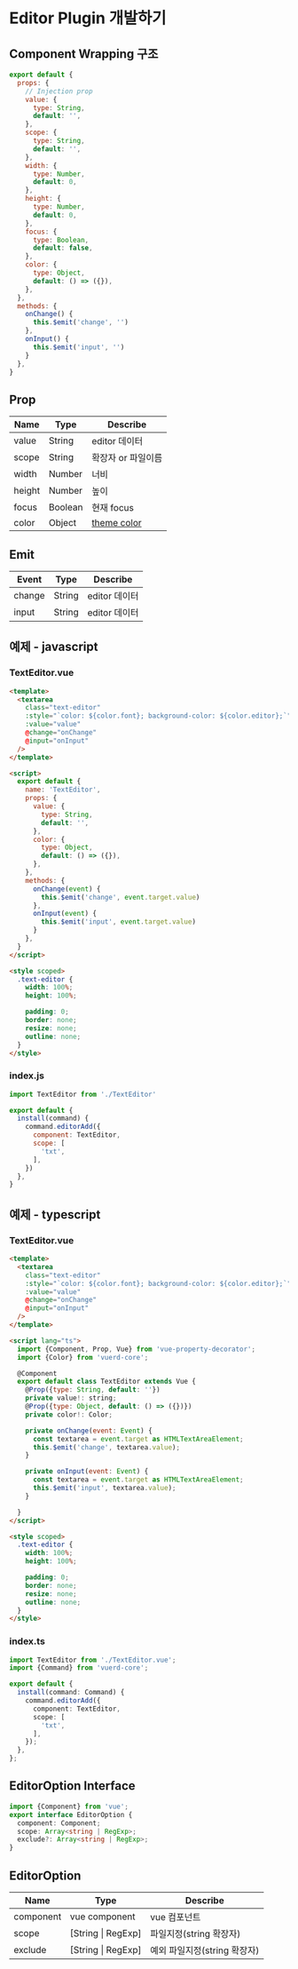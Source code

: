 # Editor Plugin 개발하기

## Component Wrapping 구조
```javascript
export default {
  props: {
    // Injection prop
    value: {
      type: String,
      default: '',
    },
    scope: {
      type: String,
      default: '',
    },
    width: {
      type: Number,
      default: 0,
    },
    height: {
      type: Number,
      default: 0,
    },
    focus: {
      type: Boolean,
      default: false,
    },
    color: {
      type: Object,
      default: () => ({}),
    },
  },
  methods: {
    onChange() {
      this.$emit('change', '')
    },
    onInput() {
      this.$emit('input', '')
    }
  },
}
```

## Prop
| Name | Type | Describe |
| --- | --- | --- |
| value | String | editor 데이터 |
| scope | String | 확장자 or 파일이름 |
| width | Number | 너비 |
| height | Number | 높이 |
| focus | Boolean | 현재 focus |
| color | Object | [theme color](https://vuerd.github.io/vuerd-docs/?path=/story/plugin-command--theme) |

## Emit
| Event | Type | Describe |
| --- | --- | --- |
| change | String | editor 데이터 |
| input | String | editor 데이터 |


## 예제 - javascript
### TextEditor.vue
```html
<template>
  <textarea
    class="text-editor"
    :style="`color: ${color.font}; background-color: ${color.editor};`"
    :value="value"
    @change="onChange"
    @input="onInput"
  />
</template>

<script>
  export default {
    name: 'TextEditor',
    props: {
      value: {
        type: String,
        default: '',
      },
      color: {
        type: Object,
        default: () => ({}),
      },      
    },
    methods: {
      onChange(event) {
        this.$emit('change', event.target.value)
      },
      onInput(event) {
        this.$emit('input', event.target.value)
      }
    },
  }
</script>

<style scoped>
  .text-editor {
    width: 100%;
    height: 100%;

    padding: 0;
    border: none;
    resize: none;
    outline: none;
  }
</style>
```
### index.js
```javascript
import TextEditor from './TextEditor'

export default {
  install(command) {
    command.editorAdd({
      component: TextEditor,
      scope: [
        'txt',
      ],
    })
  },
}
```

## 예제 - typescript
### TextEditor.vue
```html
<template>
  <textarea
    class="text-editor"
    :style="`color: ${color.font}; background-color: ${color.editor};`"
    :value="value"
    @change="onChange"
    @input="onInput"
  />
</template>

<script lang="ts">
  import {Component, Prop, Vue} from 'vue-property-decorator';
  import {Color} from 'vuerd-core';

  @Component
  export default class TextEditor extends Vue {
    @Prop({type: String, default: ''})
    private value!: string;
    @Prop({type: Object, default: () => ({})})
    private color!: Color;

    private onChange(event: Event) {
      const textarea = event.target as HTMLTextAreaElement;
      this.$emit('change', textarea.value);
    }

    private onInput(event: Event) {
      const textarea = event.target as HTMLTextAreaElement;
      this.$emit('input', textarea.value);
    }

  }
</script>

<style scoped>
  .text-editor {
    width: 100%;
    height: 100%;

    padding: 0;
    border: none;
    resize: none;
    outline: none;
  }
</style>
```

### index.ts
```typescript
import TextEditor from './TextEditor.vue';
import {Command} from 'vuerd-core';

export default {
  install(command: Command) {
    command.editorAdd({
      component: TextEditor,
      scope: [
        'txt',
      ],
    });
  },
};
```

## EditorOption Interface
```typescript
import {Component} from 'vue';
export interface EditorOption {
  component: Component;
  scope: Array<string | RegExp>;
  exclude?: Array<string | RegExp>;
}
```

## EditorOption
| Name | Type | Describe |
| --- | --- | --- |
| component | vue component | vue 컴포넌트 |
| scope | [String \| RegExp] | 파일지정(string 확장자) |
| exclude | [String \| RegExp] | 예외 파일지정(string 확장자) |
